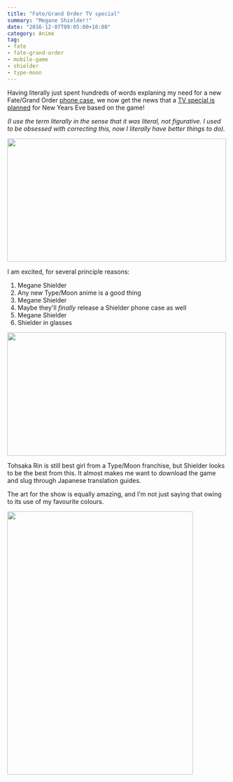 ```yaml
---
title: "Fate/Grand Order TV special"
summary: "Megane Shielder!"
date: "2016-12-07T09:05:00+10:00"
category: Anime
tag:
- fate
- fate-grand-order
- mobile-game
- shielder
- type-moon
---
```

Having literally just spent hundreds of words explaning my need for a new Fate/Grand Order [phone case], we now get the news that a [TV special is planned] for New Years Eve based on the game!

<p style="font-style:italic">(I use the term literally in the sense that it was literal, not figurative. I used to be obsessed with correcting this, now I literally have better things to do).</p>

<p><img src="https://rubenerd.com/files/2016/fategofo_01.jpg" alt="" srcset="https://rubenerd.com/files/2016/fategofo_01.jpg 1x, https://rubenerd.com/files/2016/fategofo_01@2x.jpg 2x" style="width:500px; height:281px" /></p>

I am excited, for several principle reasons:

1. Megane Shielder
2. Any new Type/Moon anime is a good thing
3. Megane Shielder
4. Maybe they'll *finally* release a Shielder phone case as well
5. Megane Shielder
6. Shielder in glasses

<p><img src="https://rubenerd.com/files/2016/fategofo_02.jpg" alt="" srcset="https://rubenerd.com/files/2016/fategofo_02.jpg 1x, https://rubenerd.com/files/2016/fategofo_02@2x.jpg 2x" style="width:500px; height:281px" /></p>

Tohsaka Rin is still best girl from a Type/Moon franchise, but Shielder looks to be the best from this. It almost makes me want to download the game and slug through Japanese translation guides.

The art for the show is equally amazing, and I'm not just saying that owing to its use of my favourite colours. 

<p><img src="https://rubenerd.com/files/2016/fategofo.jpg" alt="" srcset="https://rubenerd.com/files/2016/fategofo.jpg 1x, https://rubenerd.com/files/2016/fategofo@2x.jpg 2x" style="width:424px; height:600px" /></p>

[TV special is planned]: http://anime.fate-go.jp/
[phone case]: https://rubenerd.com/fate-grand-phone-case/

